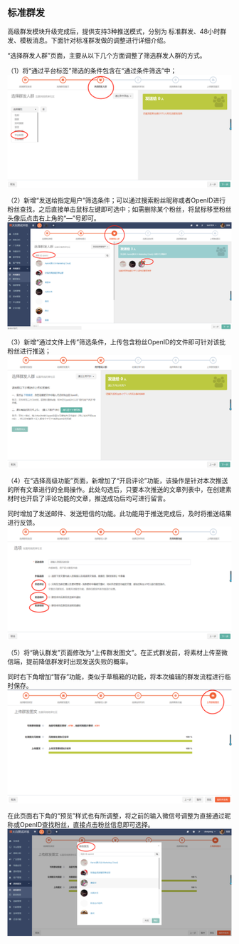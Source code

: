 ## 标准群发

高级群发模块升级完成后，提供支持3种推送模式，分别为 标准群发、48小时群发、模板消息。下面针对标准群发做的调整进行详细介绍。

“选择群发人群”页面，主要从以下几个方面调整了筛选群发人群的方式。

（1）将“通过平台标签”筛选的条件包含在“通过条件筛选”中；  
![](/assets/1519724820%281%29.jpg)

（2）新增“发送给指定用户”筛选条件；可以通过搜索粉丝昵称或者OpenID进行粉丝查找，之后直接单击鼠标左键即可选中；如需删除某个粉丝，将鼠标移至粉丝头像后点击右上角的“—”号即可。  
![](/assets/1520218695%281%29.jpg)

（3）新增“通过文件上传”筛选条件，上传包含粉丝OpenID的文件即可针对该批粉丝进行推送；  
![](/assets/1519724967%281%29.jpg)

（4）在“选择高级功能”页面，新增加了“开启评论”功能，该操作是针对本次推送的所有文章进行的全局操作。此处勾选后，只要本次推送的文章列表中，在创建素材时也开启了评论功能的文章，推送成功后均可进行留言。

同时增加了发送邮件、发送短信的功能。此功能用于推送完成后，及时将推送结果进行反馈。  
![](/assets/1519726129%281%29.jpg)

（5）将“确认群发”页面修改为“上传群发图文”。在正式群发前，将素材上传至微信端，提前降低群发时出现发送失败的概率。

同时右下角增加“暂存”功能，类似于草稿箱的功能，将本次编辑的群发流程进行临时保存。  
![](/assets/1519727565%281%29.jpg)

在此页面右下角的“预览”样式也有所调整，将之前的输入微信号调整为直接通过昵称或OpenID查找粉丝，直接点击粉丝信息即可选择。  
![](/assets/1519727778%281%29.jpg)

